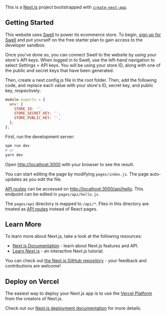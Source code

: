 This is a [Next.js](https://nextjs.org/) project bootstrapped with [`create-next-app`](https://github.com/vercel/next.js/tree/canary/packages/create-next-app).

## Getting Started

This website uses [Swell](https://www.swell.is/) to power its ecommerce store. To begin, [sign up for Swell](https://swell.store/signup) and put yourself on the free starter plan to gain access to the developer sandbox.

Once you've done so, you can connect Swell to the website by using your store's API keys. When logged in to Swell, use the left-hand navigation to select Settings > API keys. You will be using your store ID, along with one of the public and secret keys that have been generated.

Then, create a next.config.js file in the root folder. Then, add the following code, and replace each value with your store's ID, secret key, and public key, respectively:
```js
module.exports = {
  env: {
    STORE_ID: '',
    STORE_SECRET_KEY: '',
    STORE_PUBLIC_KEY: '',
  },
};
```

First, run the development server:

```bash
npm run dev
# or
yarn dev
```

Open [http://localhost:3000](http://localhost:3000) with your browser to see the result.

You can start editing the page by modifying `pages/index.js`. The page auto-updates as you edit the file.

[API routes](https://nextjs.org/docs/api-routes/introduction) can be accessed on [http://localhost:3000/api/hello](http://localhost:3000/api/hello). This endpoint can be edited in `pages/api/hello.js`.

The `pages/api` directory is mapped to `/api/*`. Files in this directory are treated as [API routes](https://nextjs.org/docs/api-routes/introduction) instead of React pages.

## Learn More

To learn more about Next.js, take a look at the following resources:

- [Next.js Documentation](https://nextjs.org/docs) - learn about Next.js features and API.
- [Learn Next.js](https://nextjs.org/learn) - an interactive Next.js tutorial.

You can check out [the Next.js GitHub repository](https://github.com/vercel/next.js/) - your feedback and contributions are welcome!

## Deploy on Vercel

The easiest way to deploy your Next.js app is to use the [Vercel Platform](https://vercel.com/new?utm_medium=default-template&filter=next.js&utm_source=create-next-app&utm_campaign=create-next-app-readme) from the creators of Next.js.

Check out our [Next.js deployment documentation](https://nextjs.org/docs/deployment) for more details.

